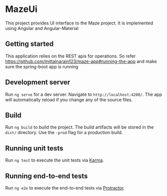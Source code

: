 # MazeUi

This project provides UI interface to the Maze project. It is implemented using Angular and Angular-Material

## Getting started

This application relies on the REST apis for operations. So refer https://github.com/mittalnarain123/maze-app#running-the-app and make sure the spring-boot app is running

## Development server

Run `ng serve` for a dev server. Navigate to `http://localhost:4200/`. The app will automatically reload if you change any of the source files.

## Build

Run `ng build` to build the project. The build artifacts will be stored in the `dist/` directory. Use the `-prod` flag for a production build.

## Running unit tests

Run `ng test` to execute the unit tests via [Karma](https://karma-runner.github.io).

## Running end-to-end tests

Run `ng e2e` to execute the end-to-end tests via [Protractor](http://www.protractortest.org/).

